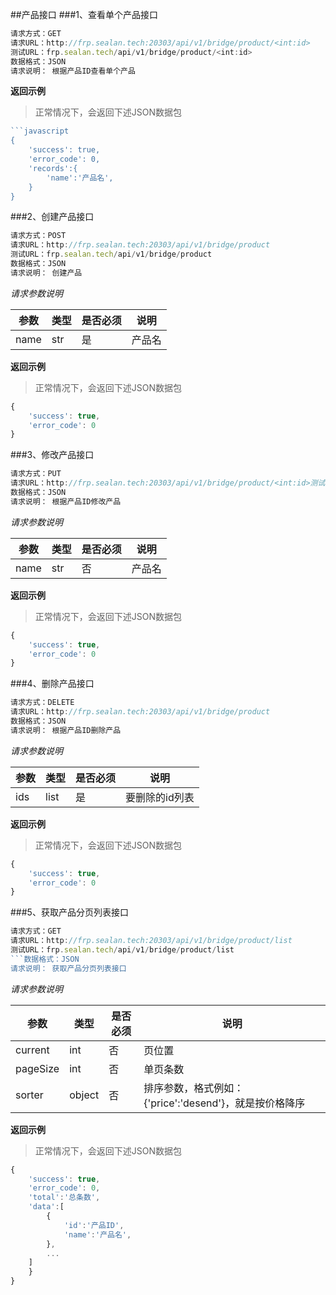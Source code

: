 ##产品接口
###1、查看单个产品接口
```javascript
请求方式：GET
请求URL：http://frp.sealan.tech:20303/api/v1/bridge/product/<int:id>
测试URL：frp.sealan.tech/api/v1/bridge/product/<int:id>
数据格式：JSON
请求说明： 根据产品ID查看单个产品
```
**返回示例**
> 正常情况下，会返回下述JSON数据包
```javascript
```javascript
{
	'success': true,
	'error_code': 0,
	'records':{
		'name':'产品名',
	}
}
```
###2、创建产品接口
```javascript
请求方式：POST
请求URL：http://frp.sealan.tech:20303/api/v1/bridge/product
测试URL：frp.sealan.tech/api/v1/bridge/product
数据格式：JSON
请求说明： 创建产品
```
*请求参数说明*

| 参数  | 类型   | 是否必须 | 说明        |
| ----- | ------ | -------- | ----------- |
|name|str|是|产品名|

**返回示例**
> 正常情况下，会返回下述JSON数据包
```javascript
{
	'success': true,
	'error_code': 0
}
```
###3、修改产品接口
```javascript
请求方式：PUT
请求URL：http://frp.sealan.tech:20303/api/v1/bridge/product/<int:id>测试URL：frp.sealan.tech/api/v1/bridge/product/<int:id>
数据格式：JSON
请求说明： 根据产品ID修改产品
```
*请求参数说明*

| 参数  | 类型   | 是否必须 | 说明        |
| ----- | ------ | -------- | ----------- |
|name|str|否|产品名|

**返回示例**
> 正常情况下，会返回下述JSON数据包
```javascript
{
	'success': true,
	'error_code': 0
}
```
###4、删除产品接口
```javascript
请求方式：DELETE
请求URL：http://frp.sealan.tech:20303/api/v1/bridge/product
数据格式：JSON
请求说明： 根据产品ID删除产品
```
*请求参数说明*

| 参数  | 类型   | 是否必须 | 说明        |
| ----- | ------ | -------- | ----------- |
|ids|list|是|要删除的id列表|
**返回示例**
> 正常情况下，会返回下述JSON数据包
```javascript
{
	'success': true,
	'error_code': 0
}
```
###5、获取产品分页列表接口
```javascript
请求方式：GET
请求URL：http://frp.sealan.tech:20303/api/v1/bridge/product/list
测试URL：frp.sealan.tech/api/v1/bridge/product/list
```数据格式：JSON
请求说明： 获取产品分页列表接口
```
*请求参数说明*

| 参数  | 类型   | 是否必须 | 说明        |
| ----- | ------ | -------- | ----------- |
|current|int|否|页位置|
|pageSize|int|否|单页条数|
|sorter|object|否|排序参数，格式例如：{'price':'desend'}，就是按价格降序|

**返回示例**
> 正常情况下，会返回下述JSON数据包
```javascript
{
	'success': true,
	'error_code': 0,
	'total':'总条数',
	'data':[
		{
			'id':'产品ID',
			'name':'产品名',
		},
		...
	]
	}
}
```

